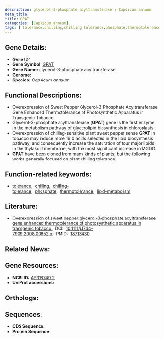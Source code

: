 ```yaml
---
description: glycerol-3-phosphate acyltransferase ; Capsicum annuum
meta_title:
title: GPAT
categories: [Capsicum annuum]
tags: [ tolerance,chilling,chilling tolerance,phosphate,thermotolerance,lipid metabolism ]
---
```


## Gene Details:
- **Gene ID:** []()
- **Gene Symbol:** <u>GPAT</u>
- **Gene Name:** glycerol-3-phosphate acyltransferase
- **Genome:** []()
- **Species:** *Capsicum annuum*

## Functional Descriptions:
   - Overexpression of Sweet Pepper Glycerol-3-Phosphate Acyltransferase Gene Enhanced Thermotolerance of Photosynthetic Apparatus in Transgenic Tobacco.
   - Glycerol-3-phosphate acyltransferase (**GPAT**) gene is the first enzyme in the metabolism pathway of glycerolipid biosynthesis in chloroplasts.
   - Overexpression of chilling-sensitive plant sweet pepper sense **GPAT** in tobacco may induce more 16:0 acids selected in the lipid biosynthesis pathway, and consequently increase the saturation of four major lipids in the thylakoid membrane, with the most significant increase in MGDG.
   - **GPAT** have been cloned from many kinds of plants, but the following works generally focused on plant chilling tolerance.

## Function-related keywords:
   - [tolerance](/tags/tolerance/),&nbsp;&nbsp;[chilling](/tags/chilling/),&nbsp;&nbsp;[chilling-tolerance](/tags/chilling-tolerance/),&nbsp;&nbsp;[phosphate](/tags/phosphate/),&nbsp;&nbsp;[thermotolerance](/tags/thermotolerance/),&nbsp;&nbsp;[lipid-metabolism](/tags/lipid-metabolism/)

## Literature:
   - [Overexpression of sweet pepper glycerol-3-phosphate acyltransferase gene enhanced thermotolerance of photosynthetic apparatus in transgenic tobacco.](https://doi.org/10.1111/j.1744-7909.2008.00652.x)&nbsp;&nbsp;DOI:&nbsp;&nbsp;[10.1111/j.1744-7909.2008.00652.x](https://doi.org/10.1111/j.1744-7909.2008.00652.x);&nbsp;&nbsp;PMID:&nbsp;&nbsp;[18713430](https://pubmed.ncbi.nlm.nih.gov/18713430/)

## Related News:

## Gene Resources:
- **NCBI ID:**  [AY318749.2](https://www.ncbi.nlm.nih.gov/gene/?term=AY318749.2)
- **UniProt accessions:**  [](https://www.uniprot.org/uniprotkb//entry)

## Orthologs:

## Sequences:
- **CDS Sequence:**
- **Protein Sequence:**
